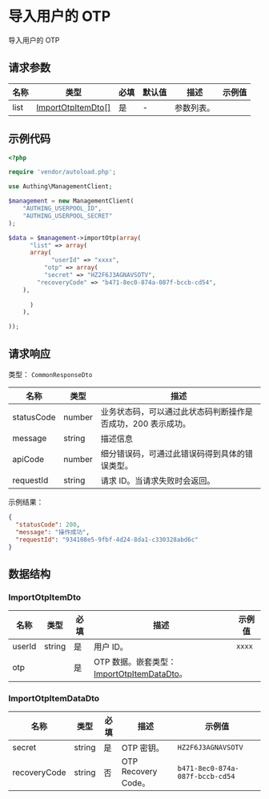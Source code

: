 # 导入用户的 OTP

<!--
  警告⚠️：
  不要直接修改该文档，
  https://github.com/Authing/authing-docs-factory
  使用该项目进行生成
-->

<LastUpdated />

导入用户的 OTP

## 请求参数

| 名称 | 类型 | 必填 | 默认值 | 描述 | 示例值 |
| ---- | ---- | ---- | ---- | ---- | ---- |
| list | <a href="#ImportOtpItemDto">ImportOtpItemDto[]</a> | 是 | - | 参数列表。   |  |


## 示例代码

```php
<?php

require 'vendor/autoload.php';

use Authing\ManagementClient;

$management = new ManagementClient(
    "AUTHING_USERPOOL_ID",
    "AUTHING_USERPOOL_SECRET"
);

$data = $management->importOtp(array(
      "list" => array(
      array(
            "userId" => "xxxx",
          "otp" => array(
          "secret" => "HZ2F6J3AGNAVSOTV",
        "recoveryCode" => "b471-8ec0-874a-087f-bccb-cd54",
    ),
      
      )
    ),

));
```


## 请求响应

类型： `CommonResponseDto`

| 名称 | 类型 | 描述 |
| ---- | ---- | ---- |
| statusCode | number | 业务状态码，可以通过此状态码判断操作是否成功，200 表示成功。 |
| message | string | 描述信息 |
| apiCode | number | 细分错误码，可通过此错误码得到具体的错误类型。 |
| requestId | string | 请求 ID。当请求失败时会返回。 |



示例结果：

```json
{
  "statusCode": 200,
  "message": "操作成功",
  "requestId": "934108e5-9fbf-4d24-8da1-c330328abd6c"
}
```

## 数据结构


### <a id="ImportOtpItemDto"></a> ImportOtpItemDto

| 名称 | 类型 | 必填 | 描述 | 示例值 |
| ---- |  ---- | ---- | ---- | ---- |
| userId | string | 是 | 用户 ID。  |  `xxxx` |
| otp |  | 是 | OTP 数据。嵌套类型：<a href="#ImportOtpItemDataDto">ImportOtpItemDataDto</a>。  |  |


### <a id="ImportOtpItemDataDto"></a> ImportOtpItemDataDto

| 名称 | 类型 | 必填 | 描述 | 示例值 |
| ---- |  ---- | ---- | ---- | ---- |
| secret | string | 是 | OTP 密钥。  |  `HZ2F6J3AGNAVSOTV` |
| recoveryCode | string | 否 | OTP Recovery Code。  |  `b471-8ec0-874a-087f-bccb-cd54` |


